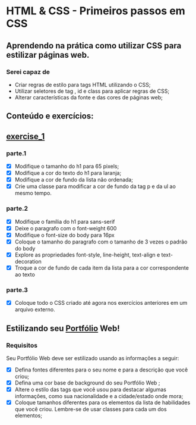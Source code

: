 # HTML & CSS - Primeiros passos em CSS
## Aprendendo na prática como utilizar CSS para estilizar páginas web.

### Serei capaz de
- Criar regras de estilo para tags HTML utilizando o CSS;
- Utilizar seletores de tag , id e class para aplicar regras de CSS;
- Alterar características da fonte e das cores de páginas web;

## Conteúdo e exercícios:
## [exercise_1](exercise_1.html)
### parte.1
- [x] Modifique o tamanho do h1 para 65 pixels;
- [x] Modifique a cor do texto do h1 para laranja;
- [x] Modifique a cor de fundo da lista não ordenada;
- [x] Crie uma classe para modificar a cor de fundo da tag p e da ul ao mesmo tempo.
### parte.2
- [x] Modifique o família do h1 para sans-serif
- [x] Deixe o paragrafo com o font-weight 600
- [x] Modifique o font-size do body para 16px
- [x] Coloque o tamanho do paragrafo com o tamanho de 3 vezes o padrão do body
- [x] Explore as propriedades font-style, line-height, text-align e text-decoration
- [x] Troque a cor de fundo de cada item da lista para a cor correspondente ao texto
### parte.3
- [x] Coloque todo o CSS criado até agora nos exercícios anteriores em um arquivo externo.

## Estilizando seu [Portfólio](https://palenske.github.io/portfolio/) Web!
### Requisitos
Seu Portfólio Web deve ser estilizado usando as informações a seguir:
- [x] Defina fontes diferentes para o seu nome e para a descrição que você criou;
- [x] Defina uma cor base de background do seu Portfólio Web ;
- [x] Altere o estilo das tags que você usou para destacar algumas informações, como sua nacionalidade e a cidade/estado onde mora;
- [x] Coloque tamanhos diferentes para os elementos da lista de habilidades que você criou. Lembre-se de usar classes para cada um dos elementos;
